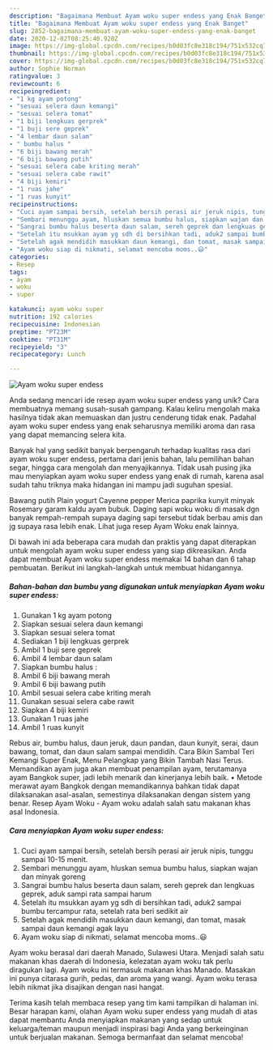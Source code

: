 ```yaml
---
description: "Bagaimana Membuat Ayam woku super endess yang Enak Banget"
title: "Bagaimana Membuat Ayam woku super endess yang Enak Banget"
slug: 2852-bagaimana-membuat-ayam-woku-super-endess-yang-enak-banget
date: 2020-12-02T08:25:40.920Z
image: https://img-global.cpcdn.com/recipes/b0d03fc8e318c194/751x532cq70/ayam-woku-super-endess-foto-resep-utama.jpg
thumbnail: https://img-global.cpcdn.com/recipes/b0d03fc8e318c194/751x532cq70/ayam-woku-super-endess-foto-resep-utama.jpg
cover: https://img-global.cpcdn.com/recipes/b0d03fc8e318c194/751x532cq70/ayam-woku-super-endess-foto-resep-utama.jpg
author: Sophie Norman
ratingvalue: 3
reviewcount: 6
recipeingredient:
- "1 kg ayam potong"
- "sesuai selera daun kemangi"
- "sesuai selera tomat"
- "1 biji lengkuas gerprek"
- "1 buji sere geprek"
- "4 lembar daun salam"
- " bumbu halus "
- "6 biji bawang merah"
- "6 biji bawang putih"
- "sesuai selera cabe kriting merah"
- "sesuai selera cabe rawit"
- "4 biji kemiri"
- "1 ruas jahe"
- "1 ruas kunyit"
recipeinstructions:
- "Cuci ayam sampai bersih, setelah bersih perasi air jeruk nipis, tunggu sampai 10-15 menit."
- "Sembari menunggu ayam, hluskan semua bumbu halus, siapkan wajan dan minyak goreng"
- "Sangrai bumbu halus beserta daun salam, sereh geprek dan lengkuas geprek, aduk sampi rata sampai harum"
- "Setelah itu msukkan ayam yg sdh di bersihkan tadi, aduk2 sampai bumbu tercampur rata, setelah rata beri sedikit air"
- "Setelah agak mendidih masukkan daun kemangi, dan tomat, masak sampai daun kemangi agak layu"
- "Ayam woku siap di nikmati, selamat mencoba moms..😃"
categories:
- Resep
tags:
- ayam
- woku
- super

katakunci: ayam woku super 
nutrition: 192 calories
recipecuisine: Indonesian
preptime: "PT23M"
cooktime: "PT31M"
recipeyield: "3"
recipecategory: Lunch

---
```



![Ayam woku super endess](https://img-global.cpcdn.com/recipes/b0d03fc8e318c194/751x532cq70/ayam-woku-super-endess-foto-resep-utama.jpg)

Anda sedang mencari ide resep ayam woku super endess yang unik? Cara membuatnya memang susah-susah gampang. Kalau keliru mengolah maka hasilnya tidak akan memuaskan dan justru cenderung tidak enak. Padahal ayam woku super endess yang enak seharusnya memiliki aroma dan rasa yang dapat memancing selera kita.

Banyak hal yang sedikit banyak berpengaruh terhadap kualitas rasa dari ayam woku super endess, pertama dari jenis bahan, lalu pemilihan bahan segar, hingga cara mengolah dan menyajikannya. Tidak usah pusing jika mau menyiapkan ayam woku super endess yang enak di rumah, karena asal sudah tahu triknya maka hidangan ini mampu jadi suguhan spesial.

Bawang putih Plain yogurt Cayenne pepper Merica paprika kunyit minyak Rosemary garam kaldu ayam bubuk. Daging sapi woku woku di masak dgn banyak rempah-rempah supaya daging sapi tersebut tidak berbau amis dan jg supaya rasa lebih enak. Lihat juga resep Ayam Woku enak lainnya.


Di bawah ini ada beberapa cara mudah dan praktis yang dapat diterapkan untuk mengolah ayam woku super endess yang siap dikreasikan. Anda dapat membuat Ayam woku super endess memakai 14 bahan dan 6 tahap pembuatan. Berikut ini langkah-langkah untuk membuat hidangannya.

<!--inarticleads1-->

##### Bahan-bahan dan bumbu yang digunakan untuk menyiapkan Ayam woku super endess:

1. Gunakan 1 kg ayam potong
1. Siapkan sesuai selera daun kemangi
1. Siapkan sesuai selera tomat
1. Sediakan 1 biji lengkuas gerprek
1. Ambil 1 buji sere geprek
1. Ambil 4 lembar daun salam
1. Siapkan  bumbu halus :
1. Ambil 6 biji bawang merah
1. Ambil 6 biji bawang putih
1. Ambil sesuai selera cabe kriting merah
1. Gunakan sesuai selera cabe rawit
1. Siapkan 4 biji kemiri
1. Gunakan 1 ruas jahe
1. Ambil 1 ruas kunyit


Rebus air, bumbu halus, daun jeruk, daun pandan, daun kunyit, serai, daun bawang, tomat, dan daun salam sampai mendidih. Cara Bikin Sambal Teri Kemangi Super Enak, Menu Pelangkap yang Bikin Tambah Nasi Terus. Memandikan ayam juga akan membuat penampilan ayam, terutamanya ayam Bangkok super, jadi lebih menarik dan kinerjanya lebih baik. • Metode merawat ayam Bangkok dengan memandikannya bahkan tidak dapat dilaksanakan asal-asalan, semestinya dilaksanakan dengan sistem yang benar. Resep Ayam Woku - Ayam woku adalah salah satu makanan khas asal Indonesia. 

<!--inarticleads2-->

##### Cara menyiapkan Ayam woku super endess:

1. Cuci ayam sampai bersih, setelah bersih perasi air jeruk nipis, tunggu sampai 10-15 menit.
1. Sembari menunggu ayam, hluskan semua bumbu halus, siapkan wajan dan minyak goreng
1. Sangrai bumbu halus beserta daun salam, sereh geprek dan lengkuas geprek, aduk sampi rata sampai harum
1. Setelah itu msukkan ayam yg sdh di bersihkan tadi, aduk2 sampai bumbu tercampur rata, setelah rata beri sedikit air
1. Setelah agak mendidih masukkan daun kemangi, dan tomat, masak sampai daun kemangi agak layu
1. Ayam woku siap di nikmati, selamat mencoba moms..😃


Ayam woku berasal dari daerah Manado, Sulawesi Utara. Menjadi salah satu makanan khas daerah di Indonesia, kelezatan ayam woku tak perlu diragukan lagi. Ayam woku ini termasuk makanan khas Manado. Masakan ini punya citarasa gurih, pedas, dan aroma yang wangi. Ayam woku terasa lebih nikmat jika disajikan dengan nasi hangat. 

Terima kasih telah membaca resep yang tim kami tampilkan di halaman ini. Besar harapan kami, olahan Ayam woku super endess yang mudah di atas dapat membantu Anda menyiapkan makanan yang sedap untuk keluarga/teman maupun menjadi inspirasi bagi Anda yang berkeinginan untuk berjualan makanan. Semoga bermanfaat dan selamat mencoba!
